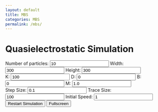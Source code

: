 ```yaml
---
layout: default
title: MBS
categories: MBS
permalink: /mbs/
---
```



<link rel="stylesheet" href="{{ '/assets/css/mbs.css' | relative_url }}">
<script src="https://code.jquery.com/jquery-3.6.0.min.js"></script>
<script src="https://cdn.jsdelivr.net/npm/p5@1.6.0/lib/p5.js"></script>
<script src="{{ '/assets/js/mbs.js' | relative_url }}"></script>

<h1>Quasielectrostatic Simulation</h1>
<div>
<label for="num-particles">Number of particles:</label>
<input type="number" id="num-particles" class="number-input" value="10" min="1">
<label for="canvas-width">Width:</label>
<input type="number" id="canvas-width" value="300" class="number-input">
<label for="canvas-height">Height:</label>
<input type="number" id="canvas-height" value="300" class="number-input">
</div>
<div>
<label for="k-constant">K:</label>
<input type="number" id="k-constant" value="100" class="number-input" step="0.1">
<label for="darwin-constant">D:</label>
<input type="number" id="darwin-constant" value="0" class="number-input" step="0.1">
<label for="magnetic-field">B:</label>
<input type="number" id="magnetic-field" value="0" class="number-input" step="0.1">
<label for="mass">M:</label>
<input type="number" id="mass" value="1.0" class="number-input" step="0.1">
</div>
<div>
<label for="time-step-size">Step Size:</label>
<input type="number" id="time-step-size" value="0.1" class="number-input" step="0.01">
<label for="trace-line-size">Trace Size:</label>
<input type="number" id="trace-line-size" class="number-input" value="100">
<label for="initial-speed">Initial Speed:</label>
<input type="number" id="initial-speed" class="number-input" value="1">
<div>
<button id="restart-button">Restart Simulation</button>
<button id="fullscreen-button">Fullscreen</button>
</div>
</div>
<div id="simulation-container"></div>